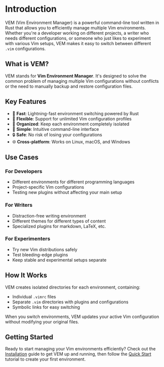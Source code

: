 # Introduction

VEM (Vim Environment Manager) is a powerful command-line tool written in Rust that allows you to efficiently manage multiple Vim environments. Whether you're a developer working on different projects, a writer who needs different configurations, or someone who just likes to experiment with various Vim setups, VEM makes it easy to switch between different `.vim` configurations.

## What is VEM?

VEM stands for **Vim Environment Manager**. It's designed to solve the common problem of managing multiple Vim configurations without conflicts or the need to manually backup and restore configuration files.

## Key Features

- 🚀 **Fast**: Lightning-fast environment switching powered by Rust
- 🔧 **Flexible**: Support for unlimited Vim configuration profiles
- 📁 **Organized**: Keep each environment completely isolated
- 🎯 **Simple**: Intuitive command-line interface
- 🔒 **Safe**: No risk of losing your configurations
- 🌐 **Cross-platform**: Works on Linux, macOS, and Windows

## Use Cases

### For Developers
- Different environments for different programming languages
- Project-specific Vim configurations
- Testing new plugins without affecting your main setup

### For Writers
- Distraction-free writing environment
- Different themes for different types of content
- Specialized plugins for markdown, LaTeX, etc.

### For Experimenters
- Try new Vim distributions safely
- Test bleeding-edge plugins
- Keep stable and experimental setups separate

## How It Works

VEM creates isolated directories for each environment, containing:
- Individual `.vimrc` files
- Separate `.vim` directories with plugins and configurations
- Symbolic links for easy switching

When you switch environments, VEM updates your active Vim configuration without modifying your original files.

## Getting Started

Ready to start managing your Vim environments efficiently? Check out the [Installation](./installation.md) guide to get VEM up and running, then follow the [Quick Start](./quick-start.md) tutorial to create your first environment.